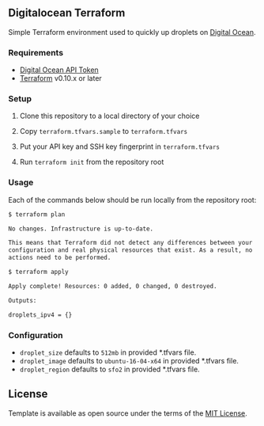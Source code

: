 ## Digitalocean Terraform

Simple Terraform environment used to quickly up droplets on [Digital Ocean](https://m.do.co/c/8c0cdf1b15c0).

### Requirements

* [Digital Ocean API Token](https://cloud.digitalocean.com/settings/api/tokens/new)
* [Terraform](https://www.terraform.io/) v0.10.x or later

### Setup

1. Clone this repository to a local directory of your choice

5. Copy `terraform.tfvars.sample` to `terraform.tfvars`

6. Put your API key and SSH key fingerprint in `terraform.tfvars`

7. Run `terraform init` from the repository root

### Usage

Each of the commands below should be run locally from the repository root:

```bash
$ terraform plan

No changes. Infrastructure is up-to-date.

This means that Terraform did not detect any differences between your
configuration and real physical resources that exist. As a result, no
actions need to be performed.
```

```bash
$ terraform apply

Apply complete! Resources: 0 added, 0 changed, 0 destroyed.

Outputs:

droplets_ipv4 = {}
```

### Configuration

* `droplet_size` defaults to `512mb` in provided *.tfvars file.
* `droplet_image` defaults to `ubuntu-16-04-x64` in provided *.tfvars file.
* `droplet_region` defaults to `sfo2` in provided *.tfvars file.

## License

Template is available as open source under the terms of the [MIT License](http://opensource.org/licenses/MIT).
